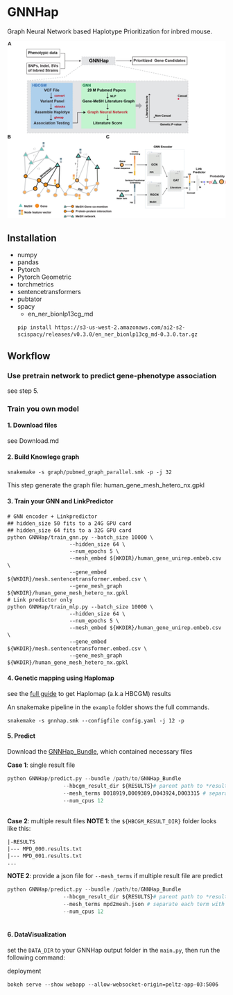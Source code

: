 # GNNHap
Graph Neural Network based Haplotype Prioritization for inbred mouse.


![GNNHap](./GNNHap.jpg)

## Installation
- numpy
- pandas
- Pytorch
- Pytorch Geometric
- torchmetrics
- sentencetransformers
- pubtator
- spacy
    - en_ner_bionlp13cg_md
    ```shell
    pip install https://s3-us-west-2.amazonaws.com/ai2-s2-scispacy/releases/v0.3.0/en_ner_bionlp13cg_md-0.3.0.tar.gz
    ```

## Workflow
### Use pretrain network to predict gene-phenotype association

see step 5.

### Train you own model
#### 1. Download files
see Download.md
#### 2. Build Knowlege graph
```shell
snakemake -s graph/pubmed_graph_parallel.smk -p -j 32
```
This step generate the graph file: human_gene_mesh_hetero_nx.gpkl

#### 3. Train your GNN and LinkPredictor
```shell
# GNN encoder + Linkpredictor
## hidden_size 50 fits to a 24G GPU card
## hidden_size 64 fits to a 32G GPU card
python GNNHap/train_gnn.py --batch_size 10000 \
                    --hidden_size 64 \
                    --num_epochs 5 \
                    --mesh_embed ${WKDIR}/human_gene_unirep.embeb.csv \
                    --gene_embed ${WKDIR}/mesh.sentencetransformer.embed.csv \
                    --gene_mesh_graph ${WKDIR}/human_gene_mesh_hetero_nx.gpkl
# Link predictor only
python GNNHap/train_mlp.py --batch_size 10000 \
                    --hidden_size 64 \
                    --num_epochs 5 \
                    --mesh_embed ${WKDIR}/human_gene_unirep.embeb.csv \
                    --gene_embed ${WKDIR}/mesh.sentencetransformer.embed.csv \
                    --gene_mesh_graph ${WKDIR}/human_gene_mesh_hetero_nx.gpkl
```

#### 4. Genetic mapping using Haplomap

see the [full guide](https://github.com/zqfang/haplomap) to get Haplomap (a.k.a HBCGM) results

An snakemake pipeline in the `example` folder shows the full commands.

```shell
snakemake -s gnnhap.smk --configfile config.yaml -j 12 -p
```

#### 5. Predict

Download the [GNNHap_Bundle](https://doi.org/10.5281/zenodo.6463988), which contained necessary files

**Case 1**: single result file
```python
python GNNHap/predict.py --bundle /path/to/GNNHap_Bundle  
                  --hbcgm_result_dir ${RESULTS}# parent path to *results.txt
                  --mesh_terms D018919,D009389,D043924,D003315 # separate each term with comma
                  --num_cpus 12
            
```

**Case 2**: multiple result files
**NOTE 1**: the `${HBCGM_RESULT_DIR}`  folder looks like this:
``` 
|-RESULTS
|--- MPD_000.results.txt
|--- MPD_001.results.txt
...
```

**NOTE 2**: provide a json file for `--mesh_terms` if multiple result file are predict

```python
python GNNHap/predict.py --bundle /path/to/GNNHap_Bundle  
                  --hbcgm_result_dir ${RESULTS}# parent path to *results.txt
                  --mesh_terms mpd2mesh.json # separate each term with comma
                  --num_cpus 12
            
```

#### 6. DataVisualization


set the `DATA_DIR` to your GNNHap output folder in the `main.py`, then run the following command:

deployment  
```
bokeh serve --show webapp --allow-websocket-origin=peltz-app-03:5006
```
